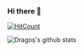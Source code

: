 ### Hi there 👋

<!--
**Archulan/Archulan** is a ✨ _special_ ✨ repository because its `README.md` (this file) appears on your GitHub profile.

Here are some ideas to get you started:

- 🔭 I’m currently working on Word embedding evaluation tool
- 🌱 I’m currently learning ...
- 👯 I’m looking to collaborate on ...
- 🤔 I’m looking for help with ...
- 💬 Ask me about ...
- 📫 How to reach me: ...
- 😄 Pronouns: ...
- ⚡ Fun fact: ...
-->

[![HitCount](http://hits.dwyl.com/Archulan/Archulan.svg)](http://hits.dwyl.com/Archulan/Archulan)

![Dragoș's github stats](https://github-readme-stats.vercel.app/api?username=Archulan&show_icons=true&&hide_border=true)
